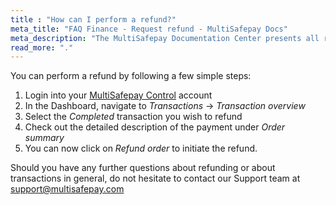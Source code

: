 ```yaml
---
title : "How can I perform a refund?"
meta_title: "FAQ Finance - Request refund - MultiSafepay Docs"
meta_description: "The MultiSafepay Documentation Center presents all relevant information about our Plugins and API. You can also find support pages for Payment Methods, Tools and General Questions as well as the contact details of our Support and Integration Teams."
read_more: "."
---
```

You can perform a refund by following a few simple steps:

1. Login into your [MultiSafepay Control](https://merchant.multisafepay.com) account
2. In the Dashboard, navigate to _Transactions_ -> _Transaction overview_
3. Select the _Completed_ transaction you wish to refund
4. Check out the detailed description of the payment under _Order summary_
5. You can now click on _Refund order_ to initiate the refund. 

Should you have any further questions about refunding or about transactions in general, do not hesitate to contact our Support team at <support@multisafepay.com>